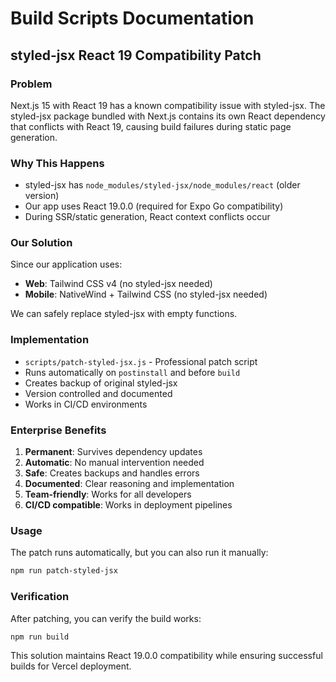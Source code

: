 # Build Scripts Documentation

## styled-jsx React 19 Compatibility Patch

### Problem
Next.js 15 with React 19 has a known compatibility issue with styled-jsx. The styled-jsx package bundled with Next.js contains its own React dependency that conflicts with React 19, causing build failures during static page generation.

### Why This Happens
- styled-jsx has `node_modules/styled-jsx/node_modules/react` (older version)
- Our app uses React 19.0.0 (required for Expo Go compatibility)
- During SSR/static generation, React context conflicts occur

### Our Solution
Since our application uses:
- **Web**: Tailwind CSS v4 (no styled-jsx needed)
- **Mobile**: NativeWind + Tailwind CSS (no styled-jsx needed)

We can safely replace styled-jsx with empty functions.

### Implementation
- `scripts/patch-styled-jsx.js` - Professional patch script
- Runs automatically on `postinstall` and before `build`
- Creates backup of original styled-jsx
- Version controlled and documented
- Works in CI/CD environments

### Enterprise Benefits
1. **Permanent**: Survives dependency updates
2. **Automatic**: No manual intervention needed
3. **Safe**: Creates backups and handles errors
4. **Documented**: Clear reasoning and implementation
5. **Team-friendly**: Works for all developers
6. **CI/CD compatible**: Works in deployment pipelines

### Usage
The patch runs automatically, but you can also run it manually:
```bash
npm run patch-styled-jsx
```

### Verification
After patching, you can verify the build works:
```bash
npm run build
```

This solution maintains React 19.0.0 compatibility while ensuring successful builds for Vercel deployment.
